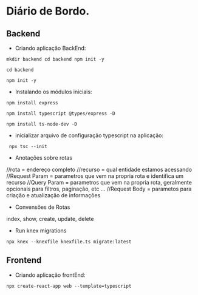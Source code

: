 # Diário de Bordo.

## Backend

- Criando aplicação BackEnd:

`
mkdir backend
cd backend
npm init -y
`

`
cd backend
`

`
npm init -y
`


- Instalando os módulos iniciais:

`
npm install express
`

`
npm install typescript @types/express -D
`

`
npm install ts-node-dev -D
`

- inicializar arquivo de configuração typescript na aplicação:

` 
npx tsc --init
`

- Anotações sobre rotas

//rota = endereço completo
//recurso = qual entidade estamos acessando 
//Request Param = parametros que vem na propria rota e identifica um recurso
//Query Param = parametros que vem na propria rota, geralmente opcionais para filtros, paginação, etc ...
//Request Body = parametos para criação e atualização de informações

- Convensões de Rotas

index, show, create, update, delete

- Run knex migrations

`
npx knex --knexfile knexfile.ts migrate:latest
`


## Frontend

- Criando aplicação frontEnd:

`
npx create-react-app web --template=typescript
`

